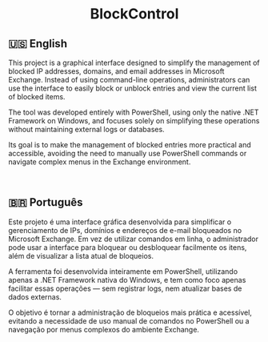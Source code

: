<h1 align="center"> BlockControl </h1>

## 🇺🇸 English

This project is a graphical interface designed to simplify the management of blocked IP addresses, domains, and email addresses in Microsoft Exchange. Instead of using command-line operations, administrators can use the interface to easily block or unblock entries and view the current list of blocked items.

The tool was developed entirely with PowerShell, using only the native .NET Framework on Windows, and focuses solely on simplifying these operations without maintaining external logs or databases.

Its goal is to make the management of blocked entries more practical and accessible, avoiding the need to manually use PowerShell commands or navigate complex menus in the Exchange environment.

<br>

## 🇧🇷 Português

Este projeto é uma interface gráfica desenvolvida para simplificar o gerenciamento de IPs, domínios e endereços de e-mail bloqueados no Microsoft Exchange. Em vez de utilizar comandos em linha, o administrador pode usar a interface para bloquear ou desbloquear facilmente os itens, além de visualizar a lista atual de bloqueios.

A ferramenta foi desenvolvida inteiramente em PowerShell, utilizando apenas a .NET Framework nativa do Windows, e tem como foco apenas facilitar essas operações — sem registrar logs, nem atualizar bases de dados externas.

O objetivo é tornar a administração de bloqueios mais prática e acessível, evitando a necessidade de uso manual de comandos no PowerShell ou a navegação por menus complexos do ambiente Exchange.

